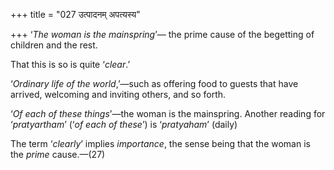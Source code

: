 +++
title = "027 उत्पादनम् अपत्यस्य"

+++
‘*The woman is the mainspring*’— the prime cause of the begetting of
children and the rest.

That this is so is quite ‘*clear*.’

‘*Ordinary life of the world*,’—such as offering food to guests that
have arrived, welcoming and inviting others, and so forth.

‘*Of each of these things*’—the woman is the mainspring. Another reading
for ‘*pratyartham*’ (‘*of each of these*’) is ‘*pratyaham*’ (daily)

The term ‘*clearly*’ implies *importance*, the sense being that the
woman is the *prime* cause.—(27)


